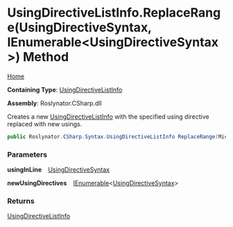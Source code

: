 # UsingDirectiveListInfo\.ReplaceRange\(UsingDirectiveSyntax, IEnumerable\<UsingDirectiveSyntax\>\) Method

[Home](../../../../../README.md)

**Containing Type**: [UsingDirectiveListInfo](../README.md)

**Assembly**: Roslynator\.CSharp\.dll

  
Creates a new [UsingDirectiveListInfo](../README.md) with the specified using directive replaced with new usings\.

```csharp
public Roslynator.CSharp.Syntax.UsingDirectiveListInfo ReplaceRange(Microsoft.CodeAnalysis.CSharp.Syntax.UsingDirectiveSyntax usingInLine, System.Collections.Generic.IEnumerable<Microsoft.CodeAnalysis.CSharp.Syntax.UsingDirectiveSyntax> newUsingDirectives)
```

### Parameters

**usingInLine** &ensp; [UsingDirectiveSyntax](https://docs.microsoft.com/en-us/dotnet/api/microsoft.codeanalysis.csharp.syntax.usingdirectivesyntax)

**newUsingDirectives** &ensp; [IEnumerable](https://docs.microsoft.com/en-us/dotnet/api/system.collections.generic.ienumerable-1)\<[UsingDirectiveSyntax](https://docs.microsoft.com/en-us/dotnet/api/microsoft.codeanalysis.csharp.syntax.usingdirectivesyntax)\>

### Returns

[UsingDirectiveListInfo](../README.md)

